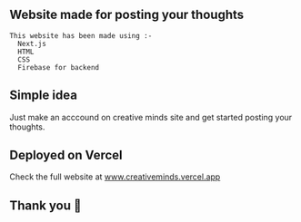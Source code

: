 
## Website made for posting your thoughts

```
This website has been made using :-
  Next.js
  HTML
  CSS
  Firebase for backend
```

## Simple idea

Just make an acccound on creative minds site and get started posting your thoughts.

## Deployed on Vercel

Check the full website at www.creativeminds.vercel.app

## Thank you 🙌
